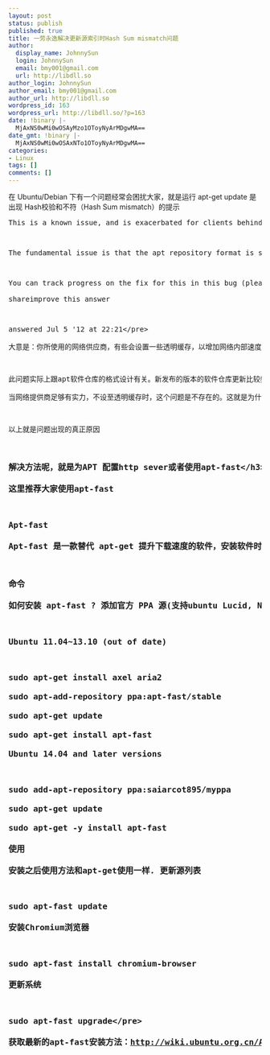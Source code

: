 ```yaml
---
layout: post
status: publish
published: true
title: 一劳永逸解决更新源索引时Hash Sum mismatch问题
author:
  display_name: JohnnySun
  login: JohnnySun
  email: bmy001@gmail.com
  url: http://libdll.so
author_login: JohnnySun
author_email: bmy001@gmail.com
author_url: http://libdll.so
wordpress_id: 163
wordpress_url: http://libdll.so/?p=163
date: !binary |-
  MjAxNS0wMi0wOSAyMzo1OToyNyArMDgwMA==
date_gmt: !binary |-
  MjAxNS0wMi0wOSAxNTo1OToyNyArMDgwMA==
categories:
- Linux
tags: []
comments: []
---
```

<p>在 Ubuntu&#47;Debian 下有一个问题经常会困扰大家，就是运行 apt-get update 是出现 Hash校验和不符（Hash Sum mismatch）的提示</p>
<pre class="">This is a known issue, and is exacerbated for clients behind proxy caches. Some large organisations and ISPs (especially in remote parts of the world) have transparent caches of which you may not be aware.</p>
<p>The fundamental issue is that the apt repository format is subject to race conditions when a mirror is updated. This problem particularly affects repositories that change rapidly, such as the development release.</p>
<p>You can track progress on the fix for this in this bug (please mark yourself as "affects me too" in the bug) and this blueprint. But be aware that it is a complex issue and may take more than one release to resolve.<br />
shareimprove this answer</p>
<p>answered Jul 5 '12 at 22:21<&#47;pre><br />
大意是：你所使用的网络供应商，有些会设置一些透明缓存，以增加网络内部速度，减少出口的流量，你获取的某些文件不是源服务器上的真正文件，是从缓存中获取的，当缓存中获取的一些校验信息跟源中不一致的时候，自然提示校验失败，无法继续更新。</p>
<p>此问题实际上跟apt软件仓库的格式设计有关。新发布的版本的软件仓库更新比较频繁，按道理缓存中的文件应该同步更新，可惜因为多个镜像站点的有快慢，因此造成了缓存无法保证一致性。<br />
当网络提供商足够有实力，不设至透明缓存时，这个问题是不存在的。这就是为什么有些人反馈使用无线上网卡（移动、联通的3g网络）就一切OK，一单换回长城宽带、或者宽带通就不行了。</p>
<p>以上就是问题出现的真正原因</p>
<h3>解决方法呢，就是为APT 配置http sever或者使用apt-fast<&#47;h3><br />
这里推荐大家使用apt-fast</p>
<pre class="">Apt-fast<br />
Apt-fast 是一款替代 apt-get 提升下载速度的软件，安装软件时，通过增加线程使下载软件速度加快。 Apt-fast 已经更新到1.6.4版本，引入配置&ldquo;对话框&rdquo;，在其安装过程中，一步步对话框选择设置，每个用户的配置选项，从而改善和清晰化Apt-fast的初始配置过程。</p>
<p>命令<br />
如何安装 apt-fast ? 添加官方 PPA 源(支持ubuntu Lucid, Natty, Oneiric, Precise, Quantal)，打开终端，输入以下命令：</p>
<p>Ubuntu 11.04~13.10 (out of date)</p>
<p>sudo apt-get install axel aria2<br />
sudo apt-add-repository ppa:apt-fast&#47;stable<br />
sudo apt-get update<br />
sudo apt-get install apt-fast<br />
Ubuntu 14.04 and later versions</p>
<p>sudo add-apt-repository ppa:saiarcot895&#47;myppa<br />
sudo apt-get update<br />
sudo apt-get -y install apt-fast<br />
使用<br />
安装之后使用方法和apt-get使用一样. 更新源列表</p>
<p>sudo apt-fast update<br />
安装Chromium浏览器</p>
<p>sudo apt-fast install chromium-browser<br />
更新系统</p>
<p>sudo apt-fast upgrade<&#47;pre><br />
获取最新的apt-fast安装方法：<a title="Apt-fast" href="http:&#47;&#47;wiki.ubuntu.org.cn&#47;Apt-fast" target="_blank">http:&#47;&#47;wiki.ubuntu.org.cn&#47;Apt-fast<&#47;a></p>
